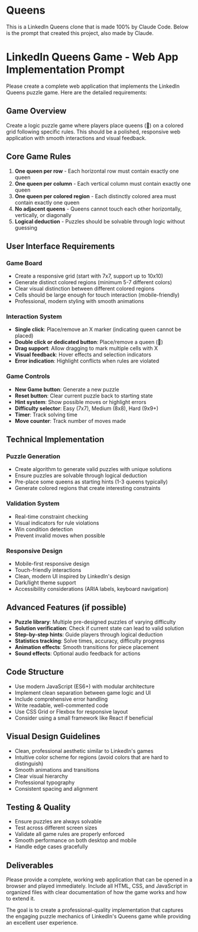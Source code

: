 # Queens
This is a LinkedIn Queens clone that is made 100% by Claude Code. Below is the prompt that created this project, also made by Claude.

# LinkedIn Queens Game - Web App Implementation Prompt

Please create a complete web application that implements the LinkedIn Queens puzzle game. Here are the detailed requirements:

## Game Overview
Create a logic puzzle game where players place queens (👑) on a colored grid following specific rules. This should be a polished, responsive web application with smooth interactions and visual feedback.

## Core Game Rules
1. **One queen per row** - Each horizontal row must contain exactly one queen
2. **One queen per column** - Each vertical column must contain exactly one queen  
3. **One queen per colored region** - Each distinctly colored area must contain exactly one queen
4. **No adjacent queens** - Queens cannot touch each other horizontally, vertically, or diagonally
5. **Logical deduction** - Puzzles should be solvable through logic without guessing

## User Interface Requirements

### Game Board
- Create a responsive grid (start with 7x7, support up to 10x10)
- Generate distinct colored regions (minimum 5-7 different colors)
- Clear visual distinction between different colored regions
- Cells should be large enough for touch interaction (mobile-friendly)
- Professional, modern styling with smooth animations

### Interaction System
- **Single click**: Place/remove an X marker (indicating queen cannot be placed)
- **Double click or dedicated button**: Place/remove a queen (👑)
- **Drag support**: Allow dragging to mark multiple cells with X
- **Visual feedback**: Hover effects and selection indicators
- **Error indication**: Highlight conflicts when rules are violated

### Game Controls
- **New Game button**: Generate a new puzzle
- **Reset button**: Clear current puzzle back to starting state
- **Hint system**: Show possible moves or highlight errors
- **Difficulty selector**: Easy (7x7), Medium (8x8), Hard (9x9+)
- **Timer**: Track solving time
- **Move counter**: Track number of moves made

## Technical Implementation

### Puzzle Generation
- Create algorithm to generate valid puzzles with unique solutions
- Ensure puzzles are solvable through logical deduction
- Pre-place some queens as starting hints (1-3 queens typically)
- Generate colored regions that create interesting constraints

### Validation System
- Real-time constraint checking
- Visual indicators for rule violations
- Win condition detection
- Prevent invalid moves when possible

### Responsive Design
- Mobile-first responsive design
- Touch-friendly interactions
- Clean, modern UI inspired by LinkedIn's design
- Dark/light theme support
- Accessibility considerations (ARIA labels, keyboard navigation)

## Advanced Features (if possible)
- **Puzzle library**: Multiple pre-designed puzzles of varying difficulty
- **Solution verification**: Check if current state can lead to valid solution
- **Step-by-step hints**: Guide players through logical deduction
- **Statistics tracking**: Solve times, accuracy, difficulty progress
- **Animation effects**: Smooth transitions for piece placement
- **Sound effects**: Optional audio feedback for actions

## Code Structure
- Use modern JavaScript (ES6+) with modular architecture
- Implement clean separation between game logic and UI
- Include comprehensive error handling
- Write readable, well-commented code
- Use CSS Grid or Flexbox for responsive layout
- Consider using a small framework like React if beneficial

## Visual Design Guidelines
- Clean, professional aesthetic similar to LinkedIn's games
- Intuitive color scheme for regions (avoid colors that are hard to distinguish)
- Smooth animations and transitions
- Clear visual hierarchy
- Professional typography
- Consistent spacing and alignment

## Testing & Quality
- Ensure puzzles are always solvable
- Test across different screen sizes
- Validate all game rules are properly enforced
- Smooth performance on both desktop and mobile
- Handle edge cases gracefully

## Deliverables
Please provide a complete, working web application that can be opened in a browser and played immediately. Include all HTML, CSS, and JavaScript in organized files with clear documentation of how the game works and how to extend it.

The goal is to create a professional-quality implementation that captures the engaging puzzle mechanics of LinkedIn's Queens game while providing an excellent user experience.
